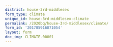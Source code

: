 ```yaml
---
district: house-3rd-middlesex
form_type: climate
unique_id: house-3rd-middlesex-climate
permalink: /2020bq/house-3rd-middlesex/climate/
form_id: '201705916871054'
layout: form
doc_img: CLIMATE-00001
---
```

